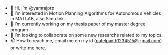 - 👋 Hi, I’m @yamrajprp
- 👀 I’m interested in Motion Planning Algorithms for Autonomous Vehicles in MATLAB, also Simulink.
- 🌱 I’m currently working on my thesis paper of my master degree program.
- 💞️ I’m looking to collaborate on some new researchs related to my topics.
- 📫 How to reach me, email me on my id (patelparth1234515@gmail.com) or write me here.

<!---
yamrajprp/yamrajprp is a ✨ special ✨ repository because its `README.md` (this file) appears on your GitHub profile.
You can click the Preview link to take a look at your changes.
--->
